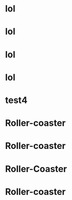 # lol
# lol
# lol
# lol
# test4
# Roller-coaster
# Roller-coaster
# Roller-Coaster
# Roller-coaster
